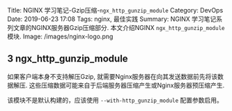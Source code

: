 Title: NGINX 学习笔记-Gzip压缩-`ngx_http_gunzip_module`
Category: DevOps
Date: 2019-06-23 17:08
Tags: nginx, 最佳实践
Summary: NGINX 学习笔记系列文章的NGINX服务器Gzip压缩部分. 本文介绍NGINX `ngx_http_gunzip_module` 模块.
Image: /images/nginx-logo.png

## 3 ngx_http_gunzip_module

如果客户端本身不支持解压Gzip, 就需要Nginx服务器在向其发送数据前先将该数据解压. 这些压缩数据可能来自于后端服务器压缩产生或Nginx服务器预压缩产生.

该模块不是默认构建的，应该使用 `--with-http_gunzip_module` 配置参数启用。
